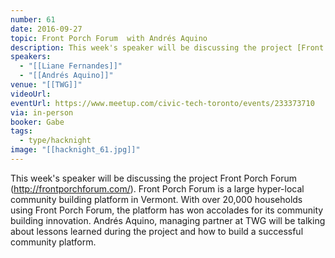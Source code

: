 ```yaml
---
number: 61
date: 2016-09-27
topic: Front Porch Forum  with Andrés Aquino
description: This week's speaker will be discussing the project [Front Porch Forum](http://frontporchforum.com/). Front Porch Forum is a large hyper-local community building platform in Vermont. With over 20,000 households using Front Porch Forum, the platform has won accolades for its community building innovation. Andrés Aquino, managing partner at TWG will be talking about lessons learned during the project and how to build a successful community platform.
speakers:
  - "[[Liane Fernandes]]"
  - "[[Andrés Aquino]]"
venue: "[[TWG]]"
videoUrl:
eventUrl: https://www.meetup.com/civic-tech-toronto/events/233373710
via: in-person
booker: Gabe
tags:
  - type/hacknight
image: "[[hacknight_61.jpg]]"
---
```


This week's speaker will be discussing the project Front Porch Forum (http://frontporchforum.com/). Front Porch Forum is a large hyper-local community building platform in Vermont. With over 20,000 households using Front Porch Forum, the platform has won accolades for its community building innovation. Andrés Aquino, managing partner at TWG will be talking about lessons learned during the project and how to build a successful community platform.

